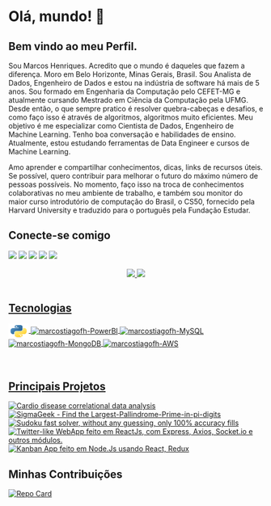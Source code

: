 <!---TODO 
Principais Tecnologias
Linguagens C, C++, Javascript, Java, Python, R
BI Microsoft PowerBI, Tableau
ETL/Data Pipelines SSIS/SSAS, Talend, Apache HOP, Apache HOP, Apache PySpark, ODI
Orchestration Kubernetes
Containers Docker
Cloud AWS, Azure, GCP
ProductivityTracking Azure DevOps, Trello
RPA Power Platform
*adicionar botão spotify está ouvindo agora https://github.com/akellbl4/spotify-badge
badges https://github.com/elidianaandrade/dio-lab-open-source/blob/main/utils/badges/badges.md
next level github readme profile generator https://www.youtube.com/watch?v=n6d4KHSKqGk&ab_channel=codeSTACKr
-->
<div>
    <h1>Olá, mundo! 👋 </h1>
    <h2>Bem vindo ao meu Perfil.</h2>
    <p> Sou Marcos Henriques. Acredito que o mundo é daqueles que fazem a diferença. Moro em Belo Horizonte, Minas Gerais, Brasil. Sou Analista de Dados, Engenheiro de Dados e estou na indústria de software há mais de 5 anos. Sou formado em Engenharia da Computação pelo CEFET-MG e atualmente cursando Mestrado em Ciência da Computação pela UFMG. Desde então, o que sempre pratico é resolver quebra-cabeças e desafios, e como faço isso é através de algoritmos, algoritmos muito eficientes. Meu objetivo é me especializar como Cientista de Dados, Engenheiro de Machine Learning. Tenho boa conversação e habilidades de ensino. Atualmente, estou estudando ferramentas de Data Engineer e cursos de Machine Learning. 
    </p>
    <p>Amo aprender e compartilhar conhecimentos, dicas, links de recursos úteis. Se possível, quero contribuir para melhorar o futuro do máximo número de pessoas possíveis. No momento, faço isso na troca de conhecimentos colaborativas no meu ambiente de trabalho, e também sou monitor do maior curso introdutório de computação do Brasil, o CS50, fornecido pela Harvard University e traduzido para o português pela Fundação Estudar.
    </p>
</div>
<div>
   <h2>Conecte-se comigo</h2>
   <a href="https://www.linkedin.com/in/marcos-henriques-213ab774/" target="_blank"><img src="https://img.shields.io/badge/-LinkedIn-%230077B5?style=for-the-badge&logo=linkedin&logoColor=white" target="_blank"></a> 
   <a href="https://discord.com/users/342066994419597324" target="83Rfl#3843"><img src="https://img.shields.io/badge/Discord-7289DA?style=for-the-badge&logo=discord&logoColor=white" target="_blank"></a> 
   <a href = "mailto:marcostiagofh@gmail.com"><img src="https://img.shields.io/badge/-Gmail-%23333?style=for-the-badge&logo=gmail&logoColor=white" target="_blank"></a>
   <a href = "https://www.youtube.com/channel/UCd2t1-LkEXKxTP3i-vcoqDQ"><img src="https://img.shields.io/badge/YouTube-red?style=for-the-badge&logo=youtube&logoColor=white" target="_blank"></a>
   <a href = "https://open.spotify.com/user/21czsrx7yq24blpnkx2avuj3a"><img src="https://raw.githubusercontent.com/darksonic37/fix-spotify-icon/master/src/images/spotify_icon.ico" target="_blank"></a>

</div>
<br>
<div align="center">
  <a href="https://github.com/marcostiagofh">
  <img height="180em" src="https://github-readme-stats.vercel.app/api?username=marcostiagofh&show_icons=true&theme=tokyonight&include_all_commits=true&count_private=true"/>
  <img height="180em" src="https://github-readme-stats.vercel.app/api/top-langs/?username=marcostiagofh&layout=compact&langs_count=7&theme=tokyonight"/>
</div>
<div style="display: inline_block"><br>
    <h2>Tecnologias</h2>
  <img align="center" alt="marcostiagofh-Python" height="30" width="40" src="https://raw.githubusercontent.com/devicons/devicon/master/icons/python/python-original.svg">
  <img align="center" alt="marcostiagofh-PowerBI" height="30" width="30" src="https://e7.pngegg.com/pngimages/252/727/png-clipart-power-bi-business-intelligence-microsoft-analytics-microsoft-text-rectangle.png">
  <img align="center" alt="marcostiagofh-MySQL" height="30" width="40" src="https://cdn.jsdelivr.net/gh/devicons/devicon/icons/mysql/mysql-original-wordmark.svg">
  <img align="center" alt="marcostiagofh-MongoDB" height="30" width="40" src="https://www.pngall.com/wp-content/uploads/13/Mongodb-PNG-Image-HD.png">
  <img align="center" alt="marcostiagofh-AWS" height="30" width="30" src="https://static-00.iconduck.com/assets.00/aws-icon-2048x2048-274bm1xi.png">  
  
</div>
<br>
<br>

## Principais Projetos
[![Cardio disease correlational data analysis](https://github-readme-stats.vercel.app/api/pin/?username=marcostiagofh&repo=Cardio-data-analysis-pyspark&bg_color=000&border_color=30A3DC&show_icons=true&icon_color=30A3DC&title_color=E94D5F&text_color=FFF)](https://github.com/marcostiagofh/Cardio-data-analysis-pyspark)
[![SigmaGeek - Find the Largest-Pallindrome-Prime-in-pi-digits](https://github-readme-stats.vercel.app/api/pin/?username=marcostiagofh&repo=SigmaGeek--Largest-Pallindrome-Prime-in-pi-digits&bg_color=000&border_color=30A3DC&show_icons=true&icon_color=30A3DC&title_color=E94D5F&text_color=FFF)](https://github.com/marcostiagofh/SigmaGeek--Largest-Pallindrome-Prime-in-pi-digits)
[![Sudoku fast solver, without any guessing, only 100% accuracy fills](https://github-readme-stats.vercel.app/api/pin/?username=marcostiagofh&repo=sudoku-solver&bg_color=000&border_color=30A3DC&show_icons=true&icon_color=30A3DC&title_color=E94D5F&text_color=FFF)](https://github.com/marcostiagofh/sudoku-solver)
[![Twitter-like WebApp feito em ReactJs, com Express, Axios, Socket.io e outros módulos.](https://github-readme-stats.vercel.app/api/pin/?username=marcostiagofh&repo=GoTwitter-ReactJS&bg_color=000&border_color=30A3DC&show_icons=true&icon_color=30A3DC&title_color=E94D5F&text_color=FFF)](https://github.com/marcostiagofh/GoTwitter-ReactJS)
[![Kanban App feito em Node.Js usando React, Redux](https://github-readme-stats.vercel.app/api/pin/?username=marcostiagofh&repo=kanban-app-ReactJS&bg_color=000&border_color=30A3DC&show_icons=true&icon_color=30A3DC&title_color=E94D5F&text_color=FFF)](https://github.com/marcostiagofh/kanban-app-ReactJS)
    

## Minhas Contribuições
[![Repo Card](https://github-readme-stats.vercel.app/api/pin/?username=marcostiagofh&repo=dio-lab-open-source&bg_color=000&border_color=30A3DC&show_icons=true&icon_color=30A3DC&title_color=E94D5F&text_color=FFF)](https://github.com/marcostiagofh/dio-lab-open-source)
